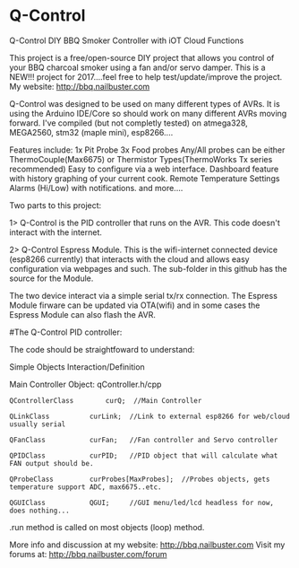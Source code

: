 # Q-Control
Q-Control DIY BBQ Smoker Controller with iOT Cloud Functions

This project is a free/open-source DIY project that allows you control of your BBQ charcoal smoker using a fan and/or servo damper.  This is a NEW!!! project for 2017....feel free to help test/update/improve the project.  My website:  http://bbq.nailbuster.com

Q-Control was designed to be used on many different types of AVRs.  It is using the Arduino IDE/Core so should work on many different AVRs moving forward. I've compiled (but not completly tested) on atmega328, MEGA2560, stm32 (maple mini), esp8266....

Features include:
    1x Pit Probe 
    3x Food probes
    Any/All probes can be either ThermoCouple(Max6675) or Thermistor Types(ThermoWorks Tx series recommended)
    Easy to configure via a web interface.
    Dashboard feature with history graphing of your current cook.
    Remote Temperature Settings
    Alarms (Hi/Low) with notifications.
    and more....
    
Two parts to this project:  

1> Q-Control is the PID controller that runs on the AVR.  This code doesn't interact with the internet.

2> Q-Control Espress Module.  This is the wifi-internet connected device (esp8266 currently) that interacts with the cloud and allows easy configuration via webpages and such.  The sub-folder in this github has the source for the Module.

The two device interact via a simple serial tx/rx connection.  The Espress Module firware can be updated via OTA(wifi) and in some cases the Espress Module can also flash the AVR.

#The Q-Control PID controller:

The code should be straightfoward to understand:  

Simple Objects Interaction/Definition

Main Controller Object:  qController.h/cpp

    QControllerClass		curQ;  //Main Controller
 
    QLinkClass			curLink;  //Link to external esp8266 for web/cloud usually serial
 
    QFanClass			curFan;   //Fan controller and Servo controller
 
    QPIDClass			curPID;   //PID object that will calculate what FAN output should be.
 
    QProbeClass			curProbes[MaxProbes];  //Probes objects, gets temperature support ADC, max6675..etc.
 
    QGUIClass			QGUI;     //GUI menu/led/lcd headless for now, does nothing...  
 

.run method is called on most objects (loop) method.  

More info and discussion at my website:  http://bbq.nailbuster.com
Visit my forums at:  http://bbq.nailbuster.com/forum






    
    
    
